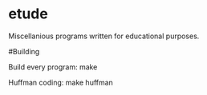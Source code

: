 # etude
Miscellanious programs written for educational purposes.

#Building

Build every program:
make

Huffman coding:
make huffman
